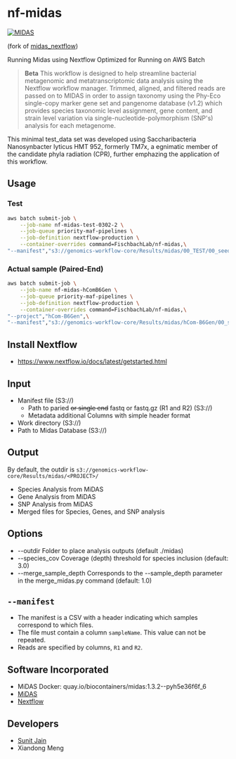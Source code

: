 # nf-midas

[![MIDAS](https://github.com/FischbachLab/nf-midas/actions/workflows/test.yaml/badge.svg)](https://github.com/FischbachLab/nf-midas/actions/workflows/test.yaml)

(fork of [midas_nextflow](https://github.com/kkerns85/midas_nextflow))

Running Midas using Nextflow
Optimized for Running on AWS Batch

> **Beta**
> This workflow is designed to help streamline bacterial metagenomic and metatranscriptomic data analysis using the Nextflow workflow manager. Trimmed, aligned, and filtered reads are passed on to MIDAS in order to assign taxonomy using the Phy-Eco single-copy marker gene set and pangenome database (v1.2) which provides species taxonomic level assignment, gene content, and strain level variation via single-nucleotide-polymorphism (SNP's) analysis for each metagenome.

This minimal test_data set was developed using Saccharibacteria Nanosynbacter lyticus HMT 952, formerly TM7x, a egnimatic member of the candidate phyla radiation (CPR), further emphazing the application of this workflow.

## Usage

### Test

```bash
aws batch submit-job \
    --job-name nf-midas-test-0302-2 \
    --job-queue priority-maf-pipelines \
    --job-definition nextflow-production \
    --container-overrides command=FischbachLab/nf-midas,\
"--manifest","s3://genomics-workflow-core/Results/midas/00_TEST/00_seedfile/test.seedfile.csv"
```

### Actual sample (Paired-End)

```bash
aws batch submit-job \
    --job-name nf-midas-hComB6Gen \
    --job-queue priority-maf-pipelines \
    --job-definition nextflow-production \
    --container-overrides command=FischbachLab/nf-midas,\
"--project","hCom-B6Gen",\
"--manifest","s3://genomics-workflow-core/Results/midas/hCom-B6Gen/00_seedfile/hCom-B6Gen.seedfile.csv"
```

## Install Nextflow

- <https://www.nextflow.io/docs/latest/getstarted.html>

## Input

- Manifest file (S3://)
  - Path to paried ~~or single end~~ fastq or fastq.gz (R1 and R2) (S3://)
  - Metadata additional Columns with simple header format
- Work directory (S3://)
- Path to Midas Database (S3://)

## Output

By default, the outdir is `s3://genomics-workflow-core/Results/midas/<PROJECT>/`

- Species Analysis from MiDAS
- Gene Analysis from MiDAS
- SNP Analysis from MiDAS
- Merged files for Species, Genes, and SNP analysis

## Options

- --outdir     Folder to place analysis outputs (default ./midas)
- --species_cov       Coverage (depth) threshold for species inclusion (default: 3.0)
- --merge_sample_depth  Corresponds to the --sample_depth parameter in the merge_midas.py command (default: 1.0)

## `--manifest`

- The manifest is a CSV with a header indicating which samples correspond to which files.
- The file must contain a column `sampleName`. This value can not be repeated.
- Reads are specified by columns, `R1` and `R2`.

## Software Incorporated

- MiDAS Docker: quay.io/biocontainers/midas:1.3.2--pyh5e36f6f_6
- [MiDAS](https://github.com/snayfach/MIDAS)
- [Nextflow](https://www.nextflow.io)

## Developers

- [Sunit Jain](www.sunitjain.com)
- Xiandong Meng

